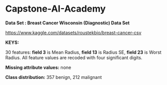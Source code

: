 # Capstone-AI-Academy

**Data Set : Breast Cancer Wisconsin (Diagnostic) Data Set**

https://www.kaggle.com/datasets/roustekbio/breast-cancer-csv


**KEYS:**

30 features: **field 3** is Mean Radius, **field 13** is Radius SE, **field 23** is Worst Radius.
All feature values are recoded with four significant digits.

**Missing attribute values:** none

**Class distribution:** 357 benign, 212 malignant
